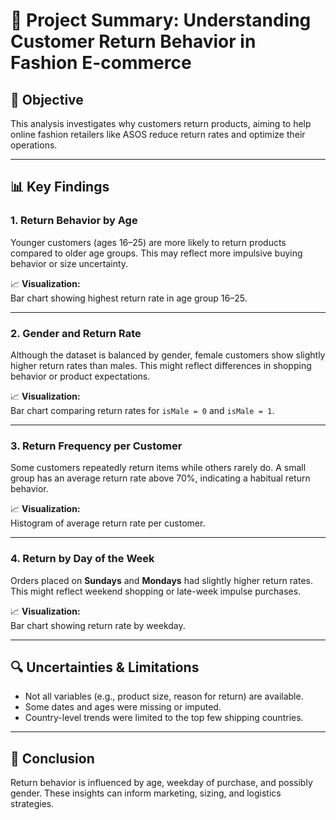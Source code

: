 # 📝 Project Summary: Understanding Customer Return Behavior in Fashion E-commerce

## 🧠 Objective
This analysis investigates why customers return products, aiming to help online fashion retailers like ASOS reduce return rates and optimize their operations.

---

## 📊 Key Findings

### 1. Return Behavior by Age
Younger customers (ages 16–25) are more likely to return products compared to older age groups. This may reflect more impulsive buying behavior or size uncertainty.

📈 **Visualization:**  
Bar chart showing highest return rate in age group 16–25.

---

### 2. Gender and Return Rate
Although the dataset is balanced by gender, female customers show slightly higher return rates than males. This might reflect differences in shopping behavior or product expectations.

📈 **Visualization:**  
Bar chart comparing return rates for `isMale = 0` and `isMale = 1`.

---

### 3. Return Frequency per Customer
Some customers repeatedly return items while others rarely do. A small group has an average return rate above 70%, indicating a habitual return behavior.

📈 **Visualization:**  
Histogram of average return rate per customer.

---

### 4. Return by Day of the Week
Orders placed on **Sundays** and **Mondays** had slightly higher return rates. This might reflect weekend shopping or late-week impulse purchases.

📈 **Visualization:**  
Bar chart showing return rate by weekday.

---

## 🔍 Uncertainties & Limitations

- Not all variables (e.g., product size, reason for return) are available.
- Some dates and ages were missing or imputed.
- Country-level trends were limited to the top few shipping countries.

---

## 🧪 Conclusion

Return behavior is influenced by age, weekday of purchase, and possibly gender. These insights can inform marketing, sizing, and logistics strategies.